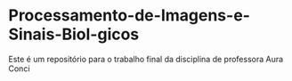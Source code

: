 # Processamento-de-Imagens-e-Sinais-Biol-gicos
Este é um repositório para o trabalho final da disciplina de professora Aura Conci
